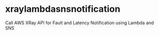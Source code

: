 # xraylambdasnsnotification
Call AWS XRay API for Fault and Latency Notification using Lambda and SNS

